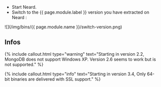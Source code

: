 * Start Neard.
* Switch to the {{ page.module.label }} version you have extracted on Neard :

![](/img/bins/{{ page.module.name }}/switch-version.png)

## Infos

{% include callout.html type="warning" text="Starting in version 2.2, MongoDB does not support Windows XP. Version 2.6 seems to work but is not supported." %}

{% include callout.html type="info" text="Starting in version 3.4, Only 64-bit binaries are delivered with SSL support." %}